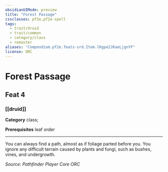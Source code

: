 ```yaml
---
obsidianUIMode: preview
title: "Forest Passage"
cssclasses: pf2e,pf2e-spell
tags:
  - trait/druid
  - trait/common
  - category/class
  - remaster
aliases: "Compendium.pf2e.feats-srd.Item.lKgpe2JKaeLjgnYF"
license: ORC
---
```

# Forest Passage
## Feat 4
### [[druid]]

**Category** class; 



**Prerequisites** leaf order
* * *
You can always find a path, almost as if foliage parted before you. You ignore any difficult terrain caused by plants and fungi, such as bushes, vines, and undergrowth.

*Source: Pathfinder Player Core*
*ORC*